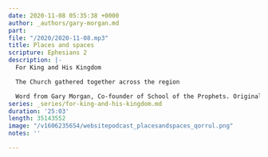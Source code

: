 ```yaml
---
date: 2020-11-08 05:35:38 +0000
author: _authors/gary-morgan.md
part: 
file: "/2020/2020-11-08.mp3"
title: Places and spaces
scripture: Ephesians 2
description: |-
  For King and His Kingdom

  The Church gathered together across the region

  Word from Gary Morgan, Co-founder of School of the Prophets. Originally from Wales, living in Melbourne, Australia.
series: _series/for-king-and-his-kingdom.md
duration: '25:03'
length: 35143552
image: "/v1606235654/websitepodcast_placesandspaces_qorrul.png"
notes: ''

---
```

